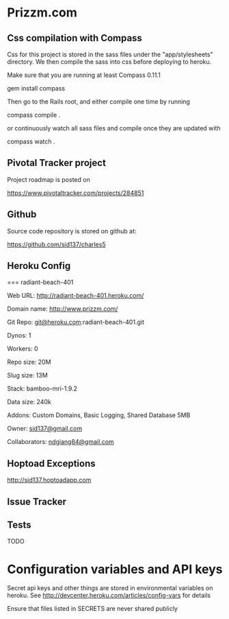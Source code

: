 # Prizzm.com

## Css compilation with Compass

Css for this project is stored in the sass files under the "app/stylesheets" directory.  We then
compile the sass into css before deploying to heroku. 

Make sure that you are running at least Compass 0.11.1

  gem install compass

Then go to the Rails root, and either compile one time by running

  compass compile .

or continuously watch all sass files and compile once they are updated with

  compass watch .


##  Pivotal Tracker project

Project roadmap is posted on 

https://www.pivotaltracker.com/projects/284851

## Github

Source code repository is stored on github at:

https://github.com/sid137/charles5



## Heroku Config

=== radiant-beach-401

Web URL:        http://radiant-beach-401.heroku.com/

Domain name:    http://www.prizzm.com/

Git Repo:       git@heroku.com:radiant-beach-401.git

Dynos:          1

Workers:        0

Repo size:      20M

Slug size:      13M

Stack:          bamboo-mri-1.9.2

Data size:      240k

Addons:         Custom Domains, Basic Logging, Shared Database 5MB

Owner:          sid137@gmail.com

Collaborators:  ndgiang84@gmail.com


## Hoptoad Exceptions
http://sid137.hoptoadapp.com

## Issue Tracker

## Tests

TODO

# Configuration variables and API keys
Secret api keys and other things are stored in environmental variables on
heroku.  See http://devcenter.heroku.com/articles/config-vars for details

Ensure that files listed in SECRETS are never shared publicly
